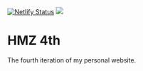 [![Netlify Status](https://api.netlify.com/api/v1/badges/24e1eba5-8287-4b2c-a208-486d11e3f35a/deploy-status)](https://app.netlify.com/sites/hmz/deploys)
<img src="https://dev.azure.com/Hamzialsheikh/HMZ%204th/_apis/build/status/hmz777.HMZ4th?branchName=master" />
# HMZ 4th
The fourth iteration of my personal website.
